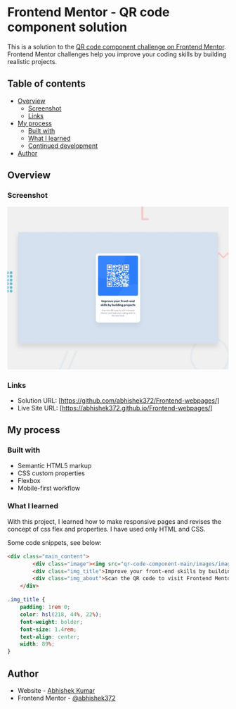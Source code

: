 # Frontend Mentor - QR code component solution

This is a solution to the [QR code component challenge on Frontend Mentor](https://www.frontendmentor.io/challenges/qr-code-component-iux_sIO_H). Frontend Mentor challenges help you improve your coding skills by building realistic projects. 

## Table of contents

- [Overview](#overview)
  - [Screenshot](#screenshot)
  - [Links](#links)
- [My process](#my-process)
  - [Built with](#built-with)
  - [What I learned](#what-i-learned)
  - [Continued development](#continued-development)
- [Author](#author)


## Overview

### Screenshot

![Design preview for the QR code component coding challenge](./design/desktop-preview.jpg)


### Links

- Solution URL: [https://github.com/abhishek372/Frontend-webpages/]
- Live Site URL: [https://abhishek372.github.io/Frontend-webpages/]

## My process

### Built with

- Semantic HTML5 markup
- CSS custom properties
- Flexbox
- Mobile-first workflow

### What I learned

With this project, I learned how to make responsive pages and revises the concept of css flex and properties. I have used only HTML and CSS.

Some code snippets, see below:

```html
<div class="main_content">
        <div class="image"><img src="qr-code-component-main/images/image-qr-code.png"></div>
        <div class="img_title">Improve your front-end skills by building projects</div>
        <div class="img_about">Scan the QR code to visit Frontend Mentor and take your coding skills to the next level</div>
    </div>
```
```css
.img_title {
    padding: 1rem 0;
    color: hsl(218, 44%, 22%);
    font-weight: bolder;
    font-size: 1.4rem;
    text-align: center;
    width: 89%;
}
```

## Author

- Website - [Abhishek Kumar](https://abhishek372.github.io/Frontend-webpages/)
- Frontend Mentor - [@abhishek372](https://www.frontendmentor.io/profile/abhishek372)

